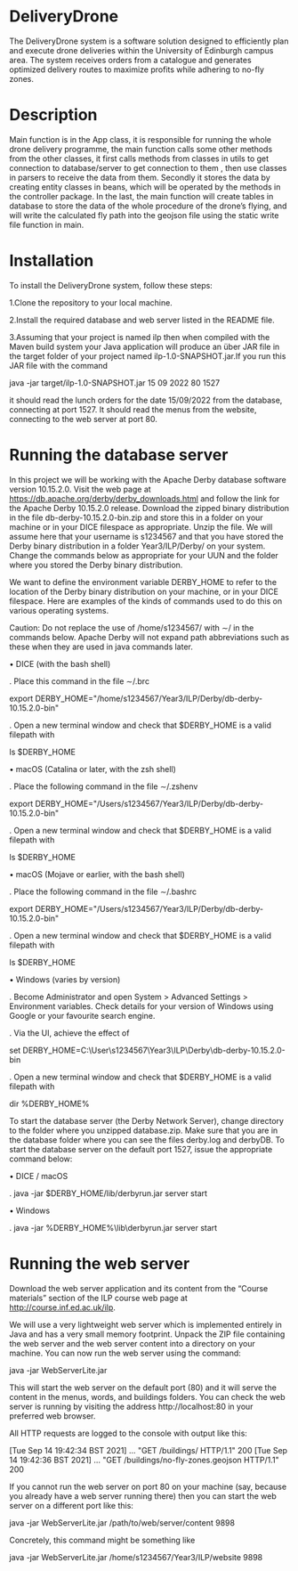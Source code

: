 # DeliveryDrone

The DeliveryDrone system is a software solution designed to efficiently plan and execute drone deliveries within the University of Edinburgh campus area. The system receives orders from a catalogue and generates optimized delivery routes to maximize profits while adhering to no-fly zones.

# Description
Main function is in the App class, it is responsible for running the whole drone
delivery programme, the main function calls some other methods from the other
classes, it first calls methods from classes in utils to get connection to
database/server to get connection to them , then use classes in parsers to receive
the data from them. Secondly it stores the data by creating entity classes in beans, which will be operated by the methods in the controller package. In the last, the
main function will create tables in database to store the data of the whole procedure
of the drone’s flying, and will write the calculated fly path into the geojson file using
the static write file function in main.

# Installation
To install the DeliveryDrone system, follow these steps:

1.Clone the repository to your local machine.

2.Install the required database and web server listed in the README file.

3.Assuming that your project is named ilp then when compiled with the Maven build system your Java application will produce an über JAR file in the target folder of your project named ilp-1.0-SNAPSHOT.jar.If you run this JAR file with the command

java -jar target/ilp-1.0-SNAPSHOT.jar 15 09 2022 80 1527

it should read the lunch orders for the date 15/09/2022 from the database, connecting at port 1527. It should
read the menus from the website, connecting to the web server at port 80. 




# Running the database server
In this project we will be working with the Apache Derby database software version 10.15.2.0. Visit the web page at https://db.apache.org/derby/derby_downloads.html and follow the link for the Apache Derby 10.15.2.0 release. Download the zipped binary distribution in the file db-derby-10.15.2.0-bin.zip and store this in a folder on your machine or in your DICE filespace as appropriate. Unzip the file. We will assume here that your username is s1234567 and that you have stored the Derby binary distribution in a folder Year3/ILP/Derby/ on your system. Change the commands below as appropriate for your UUN and the folder where you stored the Derby binary distribution.

We want to define the environment variable DERBY_HOME to refer to the location of the Derby binary distribution on your machine, or in your DICE filespace. Here are examples of the kinds of commands used to do this on various operating systems.

Caution: Do not replace the use of /home/s1234567/ with ∼/ in the commands below. Apache Derby will not expand path abbreviations such as these when they are used in java commands later.

• DICE (with the bash shell)

. Place this command in the file ∼/.brc

export DERBY_HOME="/home/s1234567/Year3/ILP/Derby/db-derby-10.15.2.0-bin"

. Open a new terminal window and check that $DERBY_HOME is a valid filepath with

ls $DERBY_HOME

• macOS (Catalina or later, with the zsh shell)

. Place the following command in the file ∼/.zshenv

export DERBY_HOME="/Users/s1234567/Year3/ILP/Derby/db-derby-10.15.2.0-bin"

. Open a new terminal window and check that $DERBY_HOME is a valid filepath with

ls $DERBY_HOME

• macOS (Mojave or earlier, with the bash shell)

. Place the following command in the file ∼/.bashrc

export DERBY_HOME="/Users/s1234567/Year3/ILP/Derby/db-derby-10.15.2.0-bin"

. Open a new terminal window and check that $DERBY_HOME is a valid filepath with

ls $DERBY_HOME

• Windows (varies by version)

. Become Administrator and open System > Advanced Settings > Environment variables. Check details for your version of Windows using Google or your favourite search engine.

. Via the UI, achieve the effect of

set DERBY_HOME=C:\User\s1234567\Year3\ILP\Derby\db-derby-10.15.2.0-bin

. Open a new terminal window and check that $DERBY_HOME is a valid filepath with

dir %DERBY_HOME%

To start the database server (the Derby Network Server), change directory to the folder where you unzipped database.zip. Make sure that you are in the database folder where you can see the files derby.log and derbyDB. To start the database server on the default port 1527, issue the appropriate command below:

• DICE / macOS

. java -jar $DERBY_HOME/lib/derbyrun.jar server start

• Windows

. java -jar %DERBY_HOME%\lib\derbyrun.jar server start

# Running the web server

Download the web server application and its content from the “Course materials” section of the ILP course web page at http://course.inf.ed.ac.uk/ilp.

We will use a very lightweight web server which is implemented entirely in Java and has a very small memory footprint. Unpack the ZIP file containing the web server and the web server content into a directory on your machine. You can now run the web server using the command:

java -jar WebServerLite.jar

This will start the web server on the default port (80) and it will serve the content in the menus, words, and buildings folders. You can check the web server is running by visiting the address http://localhost:80 in your preferred web browser.

All HTTP requests are logged to the console with output like this:

[Tue Sep 14 19:42:34 BST 2021] ... "GET /buildings/ HTTP/1.1" 200
[Tue Sep 14 19:42:36 BST 2021] ... "GET /buildings/no-fly-zones.geojson HTTP/1.1" 200


If you cannot run the web server on port 80 on your machine (say, because you already have a web server running there) then you can start the web server on a different port like this:

java -jar WebServerLite.jar /path/to/web/server/content 9898

Concretely, this command might be something like

java -jar WebServerLite.jar /home/s1234567/Year3/ILP/website 9898

